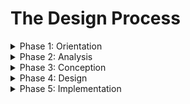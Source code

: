 # The Design Process
<details>
  <summary>Phase 1: Orientation</summary>

  The process of becoming familiar with your assignment, the graphic design problem, and the client’s business or organization, product, service, or group. Usually, junior designers and junior art directors or copywriters are not involved in strategic planning or in design brief formation. ```Juniors are challenged by a simple design brief that has been distilled for them by their design director or art director.```
  - #### Before sketching, you need to gather and absorb a good deal of information. 
  - #### Material Gathering: Getting All the Information 

    To design, first you must learn about the sector, the product, service, company, or organization, the company’s history, core values and attributes, mission, and of course, the audience. 

    If your assignment is to design a logo for a farm tractor manufacturer, you need to learn about farm tractors, a farm tractor’s purpose and utility, who purchases and uses tractors, the marketplace for such equipment, as well as competing farm tractor brands. Unless you are an expert on farm tractors, you’d have to collect information. 

    Every designer must be informed about his or her sector under assignment, the client’s business, and the problem under assignment.

  - #### Gathering Information Through Listening

    During this first phase of the design process, you get the lay of the land and obtain as much raw materials as you can. In most cases, the client or individual (executive, editor, creative director, other) in charge of the project provides a good deal of information. This person is the expert about his or her brand or group. That certainly does not qualify the client (or account executive or editor) to design, but it does mean that you should listen carefully to the information this particular expert can offer—to what the client says about the problem, audience, and marketplace—and thoughtfully examine the information provided by the client. 
</details>

<details>
  <summary>Phase 2: Analysis</summary>

  You are examining, assessing, discovering, and planning. You are not conceptualizing or designing during this phase of the design process. Examining all you have unearthed to best understand, assess, and strategize to move forward with the assignment. 
  - Strategy is the core tactical underpinning of any visual communication. It unifies all planning for all design and copy within a strategic program or campaign. Essentially, the strategy is how you are conceiving, creating, and positioning your brand or group and aiming your graphic design in the marketplace to achieve differentiation, relevance, and resonance. A clearly defined strategy directs all strategic and creative expressions, and keeps the client and creative professionals on the same page.
  - The Design Brief

    A design brief is a strategic plan that both the client and design firm or advertising agency agree upon, a written document outlining and strategizing a design project; it is also called a creative brief, brief, or creative work plan. (Strategy can be determined outside a design brief, as well.) Most important for designers and the creative team, strategy is a springboard for conceptual development.

    Most design briefs are made up of questions and answers—a format used in an attempt to fully understand the assignment, the objectives of the project, the design context, and the audience. The answers to questions delineated in a design brief are usually based on predesign (preliminary) market research and information gathered about the product, service or group, and audience. Answers are predicated on the budget. Finally, the design brief becomes the strategic plan for implementing objectives. It is a written standard against which creative solutions can be measured. The client and creative professionals can go back to the brief for guidance, or designers can use it to support their concepts and/or solutions. A thoughtful, clear brief can foster creative concept generation.
</details>


<details>
  <summary>Phase 3: Conception</summary>

  A foundational concept drives the design. A design concept is the creative reasoning underpinning a design. It is the guiding idea that determines how you design—how you create or why you select imagery and typefaces or lettering and the reasoning for color palette selection. The design concept sets the framework for all your design decisions. It is the primary broad abstract idea driving the hows and whys of your design decisions. 

  A design concept is visually expressed through the creation, selection, combination, manipulation, and arrangement of visual and type elements. 

  For many students and novices, generating concepts is the most challenging stage in the design process. It is not enough to simply arrange graphic elements into a pleasing form. ```It is necessary to expressively and clearly communicate an idea and/or message to an audience through the visual design. Formulating a concept necessitates analysis, interpretation, inference, and reflective thinking.```

  #### Concept-Generation Process
  The generally accepted protocol for graphic design conception is based on the four-stage model outlined in The Art of Thought by Graham Wallas, English political scientist and psychologist, in 1926:
   #### Preparation > Incubation > Illumination > Verification
- ##### Step 1: Preparation
    - A. Thoroughly examine your materials for insights.
    - B. Examine for connections among thoughts and/or facts. Then correlate to find an insight or idea platform.
    - C. Write any idea or insight on an index card, in a notebook, or in a digital file.
- ##### Step 2: Incubation Period

    Once you have examined all the materials, allow the information to incubate in your mind. Taking a break from working on an assignment turns the concept generation over to your subconscious mind. By allowing the problem to incubate in the back of your mind, your subconscious may do the job for you. Often, to take a break, designers turn to experiencing  other arts, which might engage their conscious minds, stimulate emotional responses, and encourage the subconscious.

    Examples include reading award-winning fiction; seeing an art house film; attending a music or dance concert, theater performance, or fine art exhibit; or creating fine art (painting, sculpting, drawing, photography, or ceramic arts). Some designers find semiconscious behaviors prompt a constructive response, behaviors such as doodling, daydreaming, or folding ing paper into odd shapes, or any kind of constructive selfentertainment. Psychologists say this is especially useful if the mind is turning over a problem.

- ##### Step 3: Illumination/CONCEPTION
    - Words: Legendary graphic designer and adman George Lois advises using words to generate concepts. Lois asserts visual artists can think equally well in words as in visuals. ```Try making word lists, word associations, word maps, word mergers, or any method that will work for you.```
    - Theme: A theme is a distinct conceptual or pictorial topicbased approach, which can be based on a thought, an emotion, society, nature, politics, religion, among other subject areas such as war and peace or democracy. Variations on a theme also can work as a platform for ideation.
     - Symbol: Employ an object or image to represent or stand for another thing, thought, idea, or feeling.
     - Literary and rhetorical devices: Use a metaphor, simile, onomatopoeia, personification, pleonasm, or metonymy.
     - Merge: Combine two related or unrelated objects or images together to form a unique new construction or relationship.
     - Synthesis: Combine/synthesize more than two separate elements that form a new, more complex whole.
    - Juxtaposition: Place two images side by side for contrast or comparison.

- ##### Step 4: Verific ation: Crystallizing the Design Concept

    Once you generate a concept, you need to evaluate it, testing for both functionality and creativity. Most concepts require refinement to strengthen them and to ensure they will work in practice. This is the point in the process to keenly critique your own concepts. Verification involves evaluating/assessing and logically supporting your viewpoint.

    Those who are able to generate concepts quickly or immediately are either seasoned designers or well informed about the subject and assignment. Experienced imaginative thinkers rely on creative thinking tools in their repertoire, just as a seasoned winning football coach relies on personal experience, a range of techniques, skills, and instincts.

    Several steps are involved in concept generation:
    - Defining the design problem
    - Preparing: gathering and examining materials
    - Incubating
    - Generating and selecting ideas
    - Assessing ideas
</details>


<details>
  <summary>Phase 4: Design</summary>

  Many designers create thumbnail sketches throughout the process to develop concepts, to visualize, and to compose. Some designers start with visual collages. Others start with words. 

- ##### Step 1: Thumbnail Sketches

  The actual process of sketching allows you to think visually, to explore and make discoveries, and to stay open to possibilities during the art-making process. At first, generating many sketches may be frustrating. It gets easier with experience. Generate as many different visual concepts as possible. 

  José Mollá, founder and creative director of La Comunidad in Miami, advises: “The difference between bad and good creatives is that they both come up with the same pedestrian solutions, but the bad creative stops there and the good creative keeps working toward a more unique and interesting solution.”

  Tip: When you show your thumbnail sketches to your instructor or design director, it’s helpful to number them for reference, especially if you are e-mailing them.
- ##### Step 2: Roughs

  Roughs are larger and more refined than thumbnail sketches. The purpose of this stage is to flesh out a few of your best ideas, to work on each design concept and how it can best be expressed through the creation, selection, and manipulation of type and visuals in a composition more fully, before going to a final stage. Even though a rough may look final, it is not finished at this point. 

  Roughs should be done to scale (in correct aspect ratio of the final format, whether it is a website, outdoor billboard, or business card).

  If a design concept does not work as a rough, it certainly will not work as a final solution. If it’s not working, rethink, go back over your thumbnail sketches, or generate more concepts. It is important to generate several workable design concepts at the outset so that you have backup. ```Most clients prefer to select from among at least three entirely different design concepts and executions, not variations on one concept.``` Depending on how you work, you will have begun or be in the midst of visualization.  Roughs are also used to explore possible creative approaches to image making—collage, photomontage, printmaking, drawing, or any handmade technique that can be used to best express your design concept.

  Tip: It is a good idea to wait a day or so between creating roughs and creating comps, which is the next step. Time in between will give you a fresh perspective on your work. That means you have to budget your time accordingly.
- ##### Step 3: Comprehensives
  A comprehensive, referred to as a comp, is a detailed representation of a design concept thoughtfully visualized and composed. Comps usually look like a printed or finished piece.

  Depending on your design director or creative director at work, he or she may wish to see each visual stage—from thumbnails through comps for input or approval. A client sees a well-crafted final comp.
  
</details>


<details>
  <summary>Phase 5: Implementation</summary>
  
</details>

